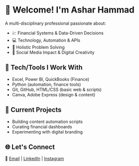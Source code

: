 # 👋 Welcome! I'm Ashar Hammad

A multi-disciplinary professional passionate about:
- 💹 Financial Systems & Data-Driven Decisions
- 💻 Technology, Automation & APIs
- 🧠 Holistic Problem Solving
- 📱 Social Media Impact & Digital Creativity

## 🔧 Tech/Tools I Work With
- Excel, Power BI, QuickBooks (Finance)
- Python (automation, finance tools)
- Git, GitHub, HTML/CSS (basic web & scripts)
- Canva, Adobe Express (design & content)

## 🔭 Current Projects
- Building content automation scripts
- Curating financial dashboards
- Experimenting with digital branding

## 🌐 Let's Connect
📧 [Email](mailto:asharhammad@icloud.com) | [LinkedIn](https://linkedin.com/in/asharhammadnazir) | [Instagram](https://instagram.com/asharhammadnazir)
